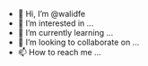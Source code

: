 - 👋 Hi, I’m @walidfe
- 👀 I’m interested in ...
- 🌱 I’m currently learning ...
- 💞️ I’m looking to collaborate on ...
- 📫 How to reach me ...

<!---
walidfe/walidfe is a ✨ special ✨ repository because its `README.md` (this file) appears on your GitHub profile.
You can click the Preview link to take a look at your changes.
--->
